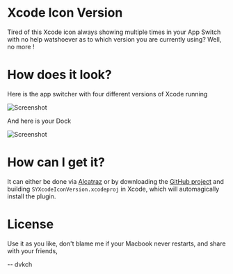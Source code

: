 Xcode Icon Version
=======

Tired of this Xcode icon always showing multiple times in your App Switch with no help watshoever as to which version you are currently using? Well, no more !

How does it look?
====

Here is the app switcher with four different versions of Xcode running

![Screenshot](https://raw.githubusercontent.com/dvkch/SYXcodeIconVersion/master/image_appswitcher.png)

And here is your Dock

![Screenshot](https://raw.githubusercontent.com/dvkch/SYXcodeIconVersion/master/image_dock.png)

How can I get it?
=======

It can either be done via [Alcatraz](http://alcatraz.io/) or by downloading the [GitHub project](https://github.com/dvkch/SYXcodeIconVersion/archive/master.zip) and building `SYXcodeIconVersion.xcodeproj` in Xcode, which will automagically install the plugin.

License
======

Use it as you like, don't blame me if your Macbook never restarts, and share with your friends,

-- dvkch
 
